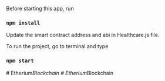 Before starting this app, run

### `npm install`

Update the smart contract address and abi in Healthcare.js file.

To run the project, go to terminal and type

### `npm start`
#   E t h e r i u m _ B l o c k c h a i n  
 #   E t h e r i u m _ B l o c k c h a i n  
 